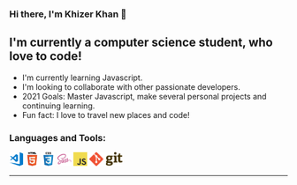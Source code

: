 ### Hi there, I'm Khizer Khan 👋

## I'm currently a computer science student, who love to code! 

* I'm currently learning Javascript.
* I'm looking to collaborate with other passionate developers. 
* 2021 Goals: Master Javascript, make several personal projects and continuing learning.
* Fun fact: I love to travel new places and code!

### Languages and Tools:

<img src="https://github.com/khizerkhan-2316/khizerkhan-2316/blob/main/visual-studio-code.png" width="25" height= "25" />
<img src="https://github.com/khizerkhan-2316/khizerkhan-2316/blob/main/HTML5.png" width="25" height= "25" />
<img src="https://github.com/khizerkhan-2316/khizerkhan-2316/blob/main/CSS3.png" width="25" height= "25" />
<img src="https://github.com/khizerkhan-2316/khizerkhan-2316/blob/main/sass.png" width="25" height= "25" />
<img src="https://github.com/khizerkhan-2316/khizerkhan-2316/blob/main/javascript.png" width="25" height= "25" />
<img src="https://github.com/khizerkhan-2316/khizerkhan-2316/blob/main/1280px-Git-logo.svg.png" height= "25" />

---
<!--
**khizerkhan-2316/khizerkhan-2316** is a ✨ _special_ ✨ repository because its `README.md` (this file) appears on your GitHub profile.

Here are some ideas to get you started:

- 🔭 I’m currently working on ...
- 🌱 I’m currently learning ...
- 👯 I’m looking to collaborate on ...
- 🤔 I’m looking for help with ...
- 💬 Ask me about ...
- 📫 How to reach me: ...
- 😄 Pronouns: ...
- ⚡ Fun fact: ...
-->
